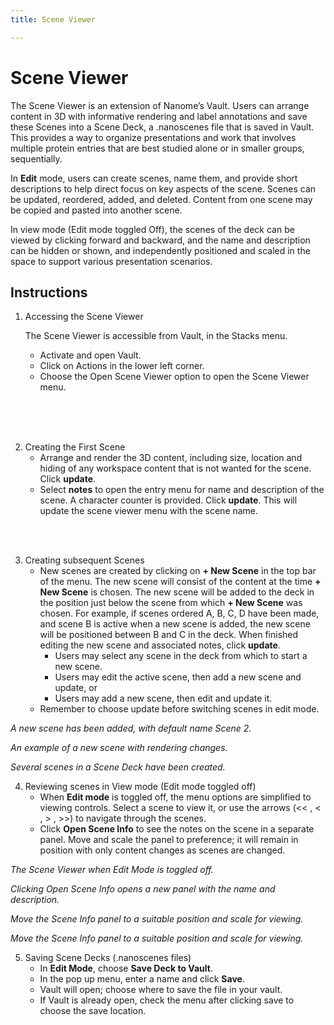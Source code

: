 ```yaml
---
title: Scene Viewer

---
```


# Scene Viewer

The Scene Viewer is an extension of Nanome’s Vault.  Users can arrange content in 3D with informative rendering and label annotations and save these Scenes into a Scene Deck, a .nanoscenes file that is saved in Vault.  This provides a way to organize presentations and work that involves multiple protein entries that are best studied alone or in smaller groups, sequentially.

In **Edit** mode, users can create scenes, name them, and provide short descriptions to help direct focus on key aspects of the scene.  Scenes can be updated, reordered, added, and deleted.   Content from one scene may be copied and pasted into another scene.

In view mode (Edit mode toggled Off), the scenes of the deck can be viewed by clicking forward and backward, and the name and description can be hidden or shown, and independently positioned and scaled in the space to support various presentation scenarios.

## Instructions

1.  Accessing the Scene Viewer

    The Scene Viewer is accessible from Vault, in the Stacks menu.
    - Activate and open Vault.
    - Click on Actions in the lower left corner.
    - Choose the Open Scene Viewer option to open the Scene Viewer menu.

<vimg src="plugins-page/scene-viewer/access-viewer-1.png" />

<br/>

<vimg src="plugins-page/scene-viewer/access-viewer-2.png" />

<br/>

<vimg src="plugins-page/scene-viewer/access-viewer-3.png" />

<br/>

<vimg src="plugins-page/scene-viewer/access-viewer-4.png" />

2. Creating the First Scene
    - Arrange and render the 3D content, including size, location and hiding of any workspace content that is not wanted for the scene. Click **update**.
    - Select **notes** to open the entry menu for name and description of the scene. A character counter is provided. Click **update**. This will update the scene viewer menu with the scene name.

<vimg src="plugins-page/scene-viewer/create-scene-1.png" />

<br/>

<vimg src="plugins-page/scene-viewer/create-scene-2.png" />

<br/>

<vimg src="plugins-page/scene-viewer/create-scene-3.png" />

3. Creating subsequent Scenes
    - New scenes are created by clicking on **+ New Scene** in the top bar of the menu. The new scene will consist of the content at the time **+ New Scene** is chosen. The new scene will be added to the deck in the position just below the scene from which **+ New Scene** was chosen. For example, if scenes ordered A, B, C, D have been made, and scene B is active when a new scene is added, the new scene will be positioned between B and C in the deck. When finished editing the new scene and associated notes, click **update**.  
        - Users may select any scene in the deck from which to start a new scene.  
        - Users may edit the active scene,  then add a new scene and update, or
        - Users may add a new scene, then edit and update it.
    - Remember to choose update before switching scenes in edit mode. 

<vimg src="plugins-page/scene-viewer/more-scenes-1.png" />

<em>A new scene has been added, with default name Scene 2.</em>

<vimg src="plugins-page/scene-viewer/more-scenes-2.png" />

<em>An example of a new scene with rendering changes.</em>

<vimg src="plugins-page/scene-viewer/more-scenes-3.png" />

<em>Several scenes in a Scene Deck have been created.</em>

4. Reviewing scenes in View mode (Edit mode toggled off)
    - When **Edit mode** is toggled off, the menu options are simplified to viewing controls. Select a scene to view it, or use the arrows (<< , < , > , >>) to navigate through the scenes.
    - Click **Open Scene Info** to see the notes on the scene in a separate panel. Move and scale the panel to preference; it will remain in position with only content changes as scenes are changed.

<vimg src="plugins-page/scene-viewer/review-scenes-1.png" />

<em>The Scene Viewer when Edit Mode is toggled off.</em>

<vimg src="plugins-page/scene-viewer/review-scenes-2.png" />

<em>Clicking Open Scene Info opens a new panel with the name and description.</em>

<vimg src="plugins-page/scene-viewer/review-scenes-3.png" />

<em>Move the Scene Info panel to a suitable position and scale for viewing.</em>

<vimg src="plugins-page/scene-viewer/review-scenes-4.png" />

<em>Move the Scene Info panel to a suitable position and scale for viewing.</em>

5. Saving Scene Decks (.nanoscenes files)
    - In **Edit Mode**, choose **Save Deck to Vault**.
    - In the pop up menu, enter a name and click **Save**.  
    - Vault will open; choose where to save the file in your vault.
    - If Vault is already open, check the menu after clicking save to choose the save location.

<vimg src="plugins-page/scene-viewer/save-scene-1.png" />

<br/>

<vimg src="plugins-page/scene-viewer/save-scene-2.png" />

<br/>

<vimg src="plugins-page/scene-viewer/save-scene-3.png" />

<br/>

<vimg src="plugins-page/scene-viewer/save-scene-4.png" />
